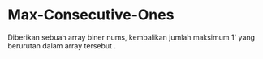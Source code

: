 # Max-Consecutive-Ones
Diberikan sebuah array biner nums, kembalikan jumlah maksimum 1' yang berurutan dalam array tersebut .

